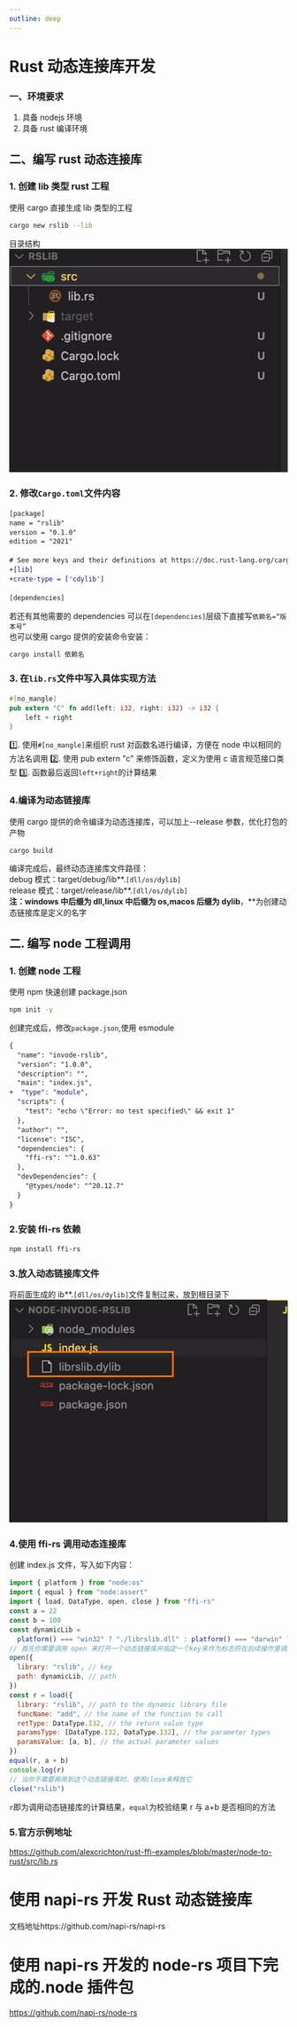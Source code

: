 ```yaml
---
outline: deep
---
```


# Rust 动态连接库开发

### 一、环境要求

1. 具备 nodejs 环境
2. 具备 rust 编译环境

## 二、编写 rust 动态连接库

### 1. 创建 lib 类型 rust 工程

使用 cargo 直接生成 lib 类型的工程

```bash
cargo new rslib --lib
```

目录结构
![alt text](../../../assets/images/rust-lib/image.png)

### 2. 修改`Cargo.toml`文件内容

```diff
[package]
name = "rslib"
version = "0.1.0"
edition = "2021"

# See more keys and their definitions at https://doc.rust-lang.org/cargo/reference/manifest.html
+[lib]
+crate-type = ['cdylib']

[dependencies]

```

若还有其他需要的 dependencies 可以在`[dependencies]`层级下直接写`依赖名=“版本号”`  
也可以使用 cargo 提供的安装命令安装：

```bash
cargo install 依赖名
```

### 3. 在`lib.rs`文件中写入具体实现方法

```rust
#[no_mangle]
pub extern "C" fn add(left: i32, right: i32) -> i32 {
    left + right
}

```

1️⃣. 使用`#[no_mangle]`来组织 rust 对函数名进行编译，方便在 node 中以相同的方法名调用
2️⃣. 使用 pub extern "c" 来修饰函数，定义为使用 c 语言规范接口类型
3️⃣. 函数最后返回`left+right`的计算结果

### 4.编译为动态链接库

使用 cargo 提供的命令编译为动态连接库，可以加上--release 参数，优化打包的产物

```bash
cargo build
```

编译完成后，最终动态连接库文件路径：  
debug 模式：target/debug/lib**.`[dll/os/dylib]`  
release 模式：target/release/lib**.`[dll/os/dylib]`  
**注：windows 中后缀为 dll,linux 中后缀为 os,macos 后缀为 dylib**，\*\*为创建动态链接库是定义的名字

## 二. 编写 node 工程调用

### 1. 创建 node 工程

使用 npm 快速创建 package.json

```bash
npm init -y
```

创建完成后，修改`package.json`,使用 esmodule

```diff
{
  "name": "invode-rslib",
  "version": "1.0.0",
  "description": "",
  "main": "index.js",
+  "type": "module",
  "scripts": {
    "test": "echo \"Error: no test specified\" && exit 1"
  },
  "author": "",
  "license": "ISC",
  "dependencies": {
    "ffi-rs": "^1.0.63"
  },
  "devDependencies": {
    "@types/node": "^20.12.7"
  }
}

```

### 2.安装 ffi-rs 依赖

```bash
npm install ffi-rs
```

### 3.放入动态链接库文件

将前面生成的 ib\*\*.`[dll/os/dylib]`文件复制过来，放到根目录下
![alt text](../../../assets/images/rust-lib/image-1.png)

### 4.使用 ffi-rs 调用动态连接库

创建 index.js 文件，写入如下内容：

```js
import { platform } from "node:os"
import { equal } from "node:assert"
import { load, DataType, open, close } from "ffi-rs"
const a = 22
const b = 100
const dynamicLib =
  platform() === "win32" ? "./librslib.dll" : platform() === "darwin" ? "./librslib.dylib" : "./librslib.so"
// 首先你需要调用 open 来打开一个动态链接库并指定一个key来作为标志符在后续操作里调用
open({
  library: "rslib", // key
  path: dynamicLib, // path
})
const r = load({
  library: "rslib", // path to the dynamic library file
  funcName: "add", // the name of the function to call
  retType: DataType.I32, // the return value type
  paramsType: [DataType.I32, DataType.I32], // the parameter types
  paramsValue: [a, b], // the actual parameter values
})
equal(r, a + b)
console.log(r)
// 当你不需要再用到这个动态链接库时，使用close来释放它
close("rslib")
```

`r`即为调用动态链接库的计算结果，`equal`为校验结果 r 与 a+b 是否相同的方法

### 5.官方示例地址

https://github.com/alexcrichton/rust-ffi-examples/blob/master/node-to-rust/src/lib.rs

# 使用 napi-rs 开发 Rust 动态链接库

文档地址https://github.com/napi-rs/napi-rs

# 使用 napi-rs 开发的 node-rs 项目下完成的.node 插件包

https://github.com/napi-rs/node-rs
